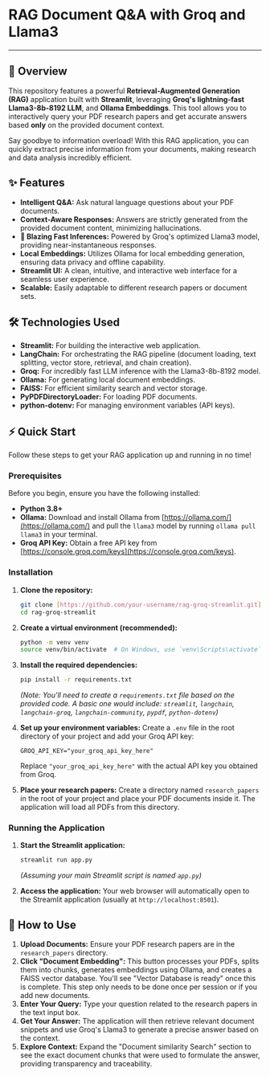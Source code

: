 # RAG Document Q&A with Groq and Llama3

---

## 🚀 Overview

This repository features a powerful **Retrieval-Augmented Generation (RAG)** application built with **Streamlit**, leveraging **Groq's lightning-fast Llama3-8b-8192 LLM**, and **Ollama Embeddings**. This tool allows you to interactively query your PDF research papers and get accurate answers based **only** on the provided document context.

Say goodbye to information overload! With this RAG application, you can quickly extract precise information from your documents, making research and data analysis incredibly efficient.

## ✨ Features

* **Intelligent Q&A:** Ask natural language questions about your PDF documents.
* **Context-Aware Responses:** Answers are strictly generated from the provided document content, minimizing hallucinations.
* **🚀 Blazing Fast Inferences:** Powered by Groq's optimized Llama3 model, providing near-instantaneous responses.
* **Local Embeddings:** Utilizes Ollama for local embedding generation, ensuring data privacy and offline capability.
* **Streamlit UI:** A clean, intuitive, and interactive web interface for a seamless user experience.
* **Scalable:** Easily adaptable to different research papers or document sets.

## 🛠️ Technologies Used

* **Streamlit:** For building the interactive web application.
* **LangChain:** For orchestrating the RAG pipeline (document loading, text splitting, vector store, retrieval, and chain creation).
* **Groq:** For incredibly fast LLM inference with the Llama3-8b-8192 model.
* **Ollama:** For generating local document embeddings.
* **FAISS:** For efficient similarity search and vector storage.
* **PyPDFDirectoryLoader:** For loading PDF documents.
* **python-dotenv:** For managing environment variables (API keys).

## ⚡ Quick Start

Follow these steps to get your RAG application up and running in no time!

### Prerequisites

Before you begin, ensure you have the following installed:

* **Python 3.8+**
* **Ollama:** Download and install Ollama from [https://ollama.com/](https://ollama.com/) and pull the `llama3` model by running `ollama pull llama3` in your terminal.
* **Groq API Key:** Obtain a free API key from [https://console.groq.com/keys](https://console.groq.com/keys).

### Installation

1.  **Clone the repository:**
    ```bash
    git clone [https://github.com/your-username/rag-groq-streamlit.git](https://github.com/your-username/rag-groq-streamlit.git)
    cd rag-groq-streamlit
    ```

2.  **Create a virtual environment (recommended):**
    ```bash
    python -m venv venv
    source venv/bin/activate  # On Windows, use `venv\Scripts\activate`
    ```

3.  **Install the required dependencies:**
    ```bash
    pip install -r requirements.txt
    ```
    *(Note: You'll need to create a `requirements.txt` file based on the provided code. A basic one would include: `streamlit`, `langchain`, `langchain-groq`, `langchain-community`, `pypdf`, `python-dotenv`)*

4.  **Set up your environment variables:**
    Create a `.env` file in the root directory of your project and add your Groq API key:
    ```
    GROQ_API_KEY="your_groq_api_key_here"
    ```
    Replace `"your_groq_api_key_here"` with the actual API key you obtained from Groq.

5.  **Place your research papers:**
    Create a directory named `research_papers` in the root of your project and place your PDF documents inside it. The application will load all PDFs from this directory.

### Running the Application

1.  **Start the Streamlit application:**
    ```bash
    streamlit run app.py
    ```
    *(Assuming your main Streamlit script is named `app.py`)*

2.  **Access the application:**
    Your web browser will automatically open to the Streamlit application (usually at `http://localhost:8501`).

## 🚀 How to Use

1.  **Upload Documents:** Ensure your PDF research papers are in the `research_papers` directory.
2.  **Click "Document Embedding":** This button processes your PDFs, splits them into chunks, generates embeddings using Ollama, and creates a FAISS vector database. You'll see "Vector Database is ready" once this is complete. This step only needs to be done once per session or if you add new documents.
3.  **Enter Your Query:** Type your question related to the research papers in the text input box.
4.  **Get Your Answer:** The application will then retrieve relevant document snippets and use Groq's Llama3 to generate a precise answer based on the context.
5.  **Explore Context:** Expand the "Document similarity Search" section to see the exact document chunks that were used to formulate the answer, providing transparency and traceability.

